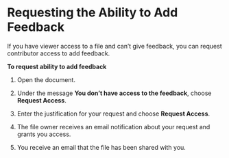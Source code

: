 # Requesting the Ability to Add Feedback<a name="android_access_feedback"></a>

If you have viewer access to a file and can’t give feedback, you can request contributor access to add feedback\.

**To request ability to add feedback**

1. Open the document\.

1. Under the message **You don’t have access to the feedback**, choose **Request Access**\.

1. Enter the justification for your request and choose **Request Access**\.

1. The file owner receives an email notification about your request and grants you access\.

1. You receive an email that the file has been shared with you\.